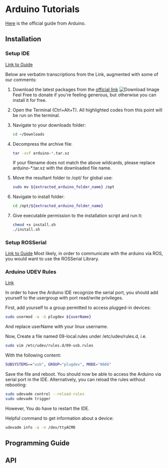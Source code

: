 # Arduino Tutorials

[Here](https://www.arduino.cc/en/Guide/HomePage) is the official guide from Arduino.

## Installation

### Setup IDE

[Link to Guide](http://ubuntuhandbook.org/index.php/2015/11/install-arduino-ide-1-6-6-ubuntu/)

Below are verbatim transcriptions from the Link, augmented with some of our comments:

1. Download the latest packages from the [official link](https://www.arduino.cc/en/Main/Software)
 ![Download Image](arduino_download.png)
 Feel Free to donate if you're feeling generous, but otherwise you can install it for free.

2. Open the Terminal (Ctrl+Alt+T). All highlighted codes from this point will be run on the terminal.

3. Navigate to your downloads folder:

	```bash
	cd ~/Downloads
	```
4. Decompress the archive file:

	```bash
	tar -xvf arduino-*.tar.xz
	```
	If your filename does not match the above wildcards, please replace arduino-*.tar.xz with the downloaded file name.

5. Move the resultant folder to /opt/ for global use:
	
	```bash
	sudo mv ${extracted_arduino_folder_name} /opt
	```

6. Navigate to install folder:

	```bash
	cd /opt/${extracted_arduino_folder_name}
	```

7. Give executable permission to the installation script and run it:

	```bash
	chmod +x install.sh
	./install.sh
	```

### Setup ROSSerial

[Link to Guide](http://wiki.ros.org/rosserial_arduino/Tutorials/Arduino%20IDE%20Setup)
Most likely, in order to communicate with the arduino via ROS, you would want to use the ROSSerial Library.

### Arduino UDEV Rules

[Link](http://playground.arduino.cc/Linux/Udev)

In order to have the Arduino IDE recognize the serial port, you should add yourself to the usergroup with port read/write privileges.

First, add yourself to a group permitted to access plugged-in devices:

```bash
sudo usermod -a -G plugdev ${userName}
```
And replace userName with your linux username.

Now, Create a file named 09-local.rules under /etc/udev/rules.d, i.e.

```bash
sudo vim /etc/udev/rules.d/09-usb.rules
```

With the following content:

```bash
SUBSYSTEMS=="usb", GROUP="plugdev", MODE="0666"
```

Save the file and reboot. You should now be able to access the Arduino via serial port in the IDE.
Alternatively, you can reload the rules without rebooting:

```bash
sudo udevadm control --reload-rules
sudo udevadm trigger
```
However, You do have to restart the IDE.

Helpful command to get information about a device:

```bash
udevadm info -a -n /dev/ttyACM0
```

## Programming Guide

## API
